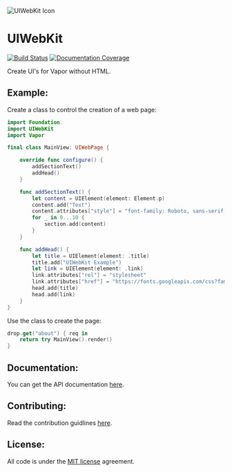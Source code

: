 ![UIWebKit Icon](https://raw.githubusercontent.com/calebkleveter/UIWebKit/develop/icons/uiwebkit-icon-slim-sized.svg)

# UIWebKit

[![Build Status](https://travis-ci.org/calebkleveter/UIWebKit.svg?branch=master)](https://travis-ci.org/calebkleveter/UIWebKit)
[![Documentation Coverage](https://calebkleveter.github.io/UIWebKit-Docs/badge.svg)](https://calebkleveter.github.io/UIWebKit-Docs/)

Create UI's for Vapor without HTML.

## Example:

Create a class to control the creation of a web page:

```swift
import Foundation
import UIWebKit
import Vapor

final class MainView: UIWebPage {

    override func configure() {
        addSectionText()
        addHead()
    }

    func addSectionText() {
        let content = UIElement(element: Element.p)
        content.add("Text")
        content.attributes["style"] = "font-family: Roboto, sans-serif;"
        for _ in 0...10 {
            section.add(content)
        }
    }

    func addHead() {
        let title = UIElement(element: .title)
        title.add("UIWebKit Example")
        let link = UIElement(element: .link)
        link.attributes["rel"] = "stylesheet"
        link.attributes["href"] = "https://fonts.googleapis.com/css?family=Roboto"
        head.add(title)
        head.add(link)
    }
}
```

Use the class to create the page:

```swift
drop.get("about") { req in
    return try MainView().render()
}
```
## Documentation:

You can get the API documentation [here](https://calebkleveter.github.io/UIWebKit-Docs/).

## Contributing:

Read the contribution guidlines [here](https://github.com/calebkleveter/UIWebKit/blob/master/CONTRIBUTING.md).

## License:

All code is under the [MIT license](https://github.com/calebkleveter/UIWebKit/blob/master/LICENSE) agreement.
